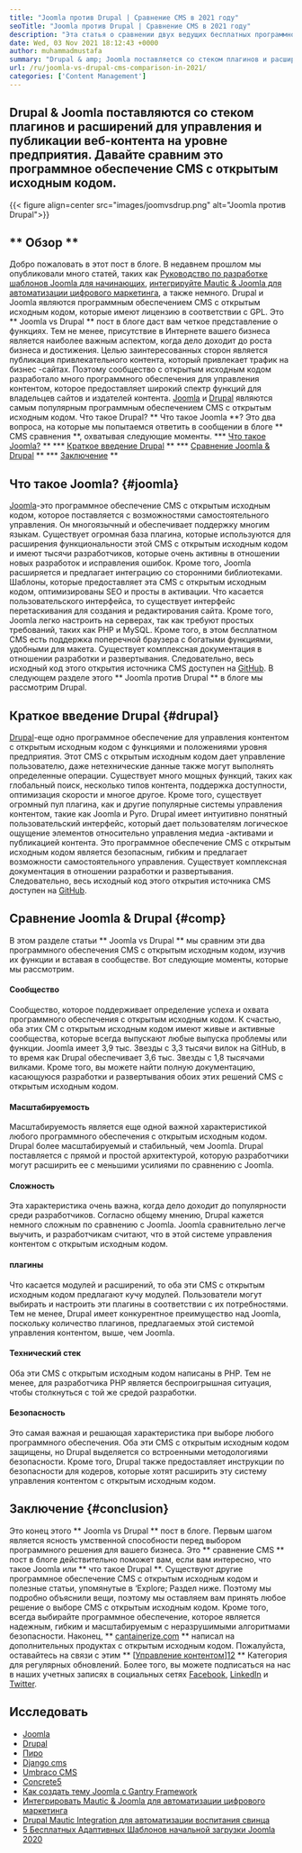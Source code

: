 ```yaml
---
title: "Joomla против Drupal | Сравнение CMS в 2021 году" 
seoTitle: "Joomla против Drupal | Сравнение CMS в 2021 году" 
description: "Эта статья о сравнении двух ведущих бесплатных программного обеспечения CMS Joomla с Drupal. Оба программного обеспечения самостоятельно и поставляются с широким спектром плагинов." 
date: Wed, 03 Nov 2021 18:12:43 +0000
author: muhammadmustafa
summary: "Drupal & amp; Joomla поставляется со стеком плагинов и расширений для управления и публикации веб-контента на уровне предприятия. Давайте сравним это программное обеспечение CMS с открытым исходным кодом." 
url: /ru/joomla-vs-drupal-cms-comparison-in-2021/
categories: ['Content Management']
---
```


## Drupal & Joomla поставляются со стеком плагинов и расширений для управления и публикации веб-контента на уровне предприятия. Давайте сравним это программное обеспечение CMS с открытым исходным кодом.

{{< figure align=center src="images/joomvsdrup.png" alt="Joomla против Drupal">}}


## ** Обзор **
Добро пожаловать в этот пост в блоге. В недавнем прошлом мы опубликовали много статей, таких как [Руководство по разработке шаблонов Joomla для начинающих][1], [интегрируйте Mautic & Joomla для автоматизации цифрового маркетинга][2], а также немного. Drupal и Joomla являются программным обеспечением CMS с открытым исходным кодом, которые имеют лицензию в соответствии с GPL. Это ** Joomla vs Drupal ** пост в блоге даст вам четкое представление о функциях. Тем не менее, присутствие в Интернете вашего бизнеса является наиболее важным аспектом, когда дело доходит до роста бизнеса и достижения. Целью заинтересованных сторон является публикация привлекательного контента, который привлекает трафик на бизнес -сайтах.
Поэтому сообщество с открытым исходным кодом разработало много программного обеспечения для управления контентом, которое предоставляет широкий спектр функций для владельцев сайтов и издателей контента. [Joomla][3] и [Drupal][4] являются самым популярным программным обеспечением CMS с открытым исходным кодом. Что такое Drupal? ** Что такое Joomla **? Это два вопроса, на которые мы попытаемся ответить в сообщении в блоге ** CMS сравнения **, охватывая следующие моменты.
  *** [Что такое Joomla?][5] **
  *** [Краткое введение Drupal][6] **
  *** [Сравнение Joomla & Drupal][7] **
  *** [Заключение][8] **

## Что такое Joomla? {#joomla}
[Joomla][3]-это программное обеспечение CMS с открытым исходным кодом, которое поставляется с возможностями самостоятельного управления. Он многоязычный и обеспечивает поддержку многим языкам. Существует огромная база плагина, которые используются для расширения функциональности этой CMS с открытым исходным кодом и имеют тысячи разработчиков, которые очень активны в отношении новых разработок и исправления ошибок. Кроме того, Joomla расширяется и предлагает интеграцию со сторонними библиотеками. Шаблоны, которые предоставляет эта CMS с открытым исходным кодом, оптимизированы SEO и просты в активации. Что касается пользовательского интерфейса, то существует интерфейс перетаскивания для создания и редактирования сайта.
Кроме того, Joomla легко настроить на серверах, так как требуют простых требований, таких как PHP и MySQL. Кроме того, в этом бесплатном CMS есть поддержка поперечной браузера с богатыми функциями, удобными для макета. Существует комплексная документация в отношении разработки и развертывания. Следовательно, весь исходный код этого открытия источника CMS доступен на [GitHub][9]. В следующем разделе этого ** Joomla против Drupal ** в блоге мы рассмотрим Drupal.

## Краткое введение Drupal {#drupal}
[Drupal][4]-еще одно программное обеспечение для управления контентом с открытым исходным кодом с функциями и положениями уровня предприятия. Этот CMS с открытым исходным кодом дает управление пользователю, даже нетехнические данные также могут выполнять определенные операции. Существует много мощных функций, таких как глобальный поиск, несколько типов контента, поддержка доступности, оптимизация скорости и многое другое. Кроме того, существует огромный пул плагина, как и другие популярные системы управления контентом, такие как Joomla и Pyro. Drupal имеет интуитивно понятный пользовательский интерфейс, который дает пользователям логическое ощущение элементов относительно управления медиа -активами и публикацией контента.
Это программное обеспечение CMS с открытым исходным кодом является безопасным, гибким и предлагает возможности самостоятельного управления. Существует комплексная документация в отношении разработки и развертывания. Следовательно, весь исходный код этого открытия источника CMS доступен на [GitHub][10].

## Сравнение Joomla & Drupal {#comp}
В этом разделе статьи ** Joomla vs Drupal ** мы сравним эти два программного обеспечения CMS с открытым исходным кодом, изучив их функции и вставая в сообществе. Вот следующие моменты, которые мы рассмотрим.

#### Сообщество
Сообщество, которое поддерживает определение успеха и охвата программного обеспечения с открытым исходным кодом. К счастью, оба этих CM с открытым исходным кодом имеют живые и активные сообщества, которые всегда выпускают любые выпуска проблемы или функции. Joomla имеет 3,9 тыс. Звезды с 3,3 тысячи вилок на GitHub, в то время как Drupal обеспечивает 3,6 тыс. Звезды с 1,8 тысячами вилками. Кроме того, вы можете найти полную документацию, касающуюся разработки и развертывания обоих этих решений CMS с открытым исходным кодом.

#### Масштабируемость
Масштабируемость является еще одной важной характеристикой любого программного обеспечения с открытым исходным кодом. Drupal более масштабируемый и стабильный, чем Joomla. Drupal поставляется с прямой и простой архитектурой, которую разработчики могут расширить ее с меньшими усилиями по сравнению с Joomla.

#### Сложность
Эта характеристика очень важна, когда дело доходит до популярности среди разработчиков. Согласно общему мнению, Drupal кажется немного сложным по сравнению с Joomla. Joomla сравнительно легче выучить, и разработчикам считают, что в этой системе управления контентом с открытым исходным кодом.

#### плагины
Что касается модулей и расширений, то оба эти CMS с открытым исходным кодом предлагают кучу модулей. Пользователи могут выбирать и настроить эти плагины в соответствии с их потребностями. Тем не менее, Drupal имеет конкурентное преимущество над Joomla, поскольку количество плагинов, предлагаемых этой системой управления контентом, выше, чем Joomla.

#### Технический стек
Оба эти CMS с открытым исходным кодом написаны в PHP. Тем не менее, для разработчика PHP является беспроигрышная ситуация, чтобы столкнуться с той же средой разработки.

#### Безопасность
Это самая важная и решающая характеристика при выборе любого программного обеспечения. Оба эти CMS с открытым исходным кодом защищены, но Drupal выделяется со встроенными методологиями безопасности. Кроме того, Drupal также предоставляет инструкции по безопасности для кодеров, которые хотят расширить эту систему управления контентом с открытым исходным кодом.

## Заключение {#conclusion}
Это конец этого ** Joomla vs Drupal ** пост в блоге. Первым шагом является ясность умственной способности перед выбором программного решения для вашего бизнеса. Это ** сравнение CMS ** пост в блоге действительно поможет вам, если вам интересно, что такое Joomla или ** что такое Drupal **. Существуют другие программное обеспечение CMS с открытым исходным кодом и полезные статьи, упомянутые в ‘Explore; Раздел ниже. Поэтому мы подробно объяснили вещи, поэтому мы оставляем вам принять любое решение о выборе CMS с открытым исходным кодом. Кроме того, всегда выбирайте программное обеспечение, которое является надежным, гибким и масштабируемым с неразрушимыми алгоритмами безопасности.
Наконец, ** [cantainerize.com][11] ** написал на дополнительных продуктах с открытым исходным кодом. Пожалуйста, оставайтесь на связи с этим ** [[Управление контентом][12]][12] ** Категория для регулярных обновлений. Более того, вы можете подписаться на нас в наших учетных записях в социальных сетях [Facebook][13], [LinkedIn][14] и [Twitter][15].

## Исследовать
  * [Joomla][3]
  * [Drupal][4]
  * [Пиро][16]
  * [Django cms][17]
  * [Umbraco CMS][18]
  * [Concrete5][19]
  * [Как создать тему Joomla с Gantry Framework][20]
  * [Интегрировать Mautic & Joomla для автоматизации цифрового маркетинга][2]
  * [Drupal Mautic Integration для автоматизации воспитания свинца][21]
  * [5 Бесплатных Адаптивных Шаблонов начальной загрузки Joomla 2020][22]

  
[1]: https://blog.containerize.com/content-management/responsive-joomla-templates-tutorial/
[2]: https://blog.containerize.com/content-management/integrate-mautic-with-joomla-for-marketing-automation/
[3]: https://products.containerize.com/content-management/joomla
[4]: https://products.containerize.com/content-management/drupal
[5]: #joomla
[6]: #drupal
[7]: #comp
[8]: #Conclusion
[9]: https://github.com/joomla/joomla-cms
[10]: https://github.com/drupal/drupal
[11]: https://www.containerize.com/
[12]: https://products.containerize.com/content-management/
[13]: https://web.facebook.com/containerize
[14]: https://www.linkedin.com/company/containerize/
[15]: https://twitter.com/containerize_co
[16]: https://products.containerize.com/content-management/pyro
[17]: https://products.containerize.com/content-management/django
[18]: https://products.containerize.com/content-management/umbraco
[19]: https://products.containerize.com/content-management/concrete5
[20]: https://blog.containerize.com/content-management/how-to-create-joomla-theme-joomla-gantry-framework/
[21]: https://blog.containerize.com/content-management/drupal-tutorial-automate-lead-growth-with-drupal-mautic/
[22]: https://blog.containerize.com/content-management/top-5-best-free-responsive-joomla-templates-of-2020/

